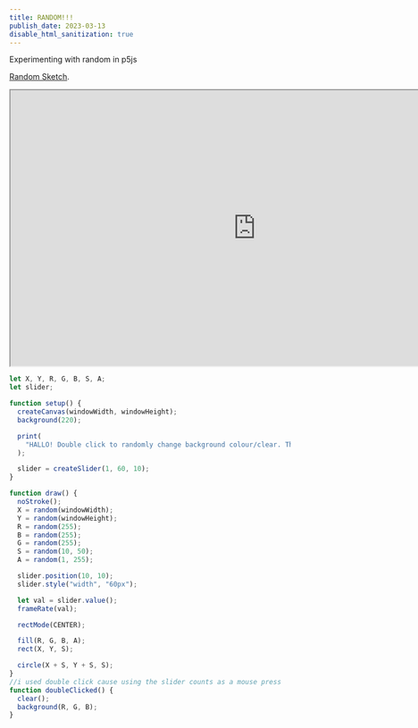 ```yaml
---
title: RANDOM!!!
publish_date: 2023-03-13
disable_html_sanitization: true
---
```



Experimenting with random in p5js

[Random Sketch](https://editor.p5js.org/MeowingDavis/sketches/eA8brS7Vz "It sucks but i love it").





<iframe width="878" height="494" src="https://editor.p5js.org/MeowingDavis/full/eA8brS7Vz" allowfullscreen></iframe>



```javascript
let X, Y, R, G, B, S, A;
let slider;

function setup() {
  createCanvas(windowWidth, windowHeight);
  background(220);

  print(
    "HALLO! Double click to randomly change background colour/clear. The slider changes the framerate"
  );

  slider = createSlider(1, 60, 10);
}

function draw() {
  noStroke();
  X = random(windowWidth);
  Y = random(windowHeight);
  R = random(255);
  B = random(255);
  G = random(255);
  S = random(10, 50);
  A = random(1, 255);

  slider.position(10, 10);
  slider.style("width", "60px");

  let val = slider.value();
  frameRate(val);

  rectMode(CENTER);

  fill(R, G, B, A);
  rect(X, Y, S);

  circle(X + S, Y + S, S);
}
//i used double click cause using the slider counts as a mouse press
function doubleClicked() {
  clear();
  background(R, G, B);
}
```